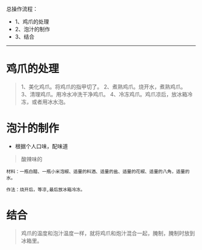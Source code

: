 总操作流程：
- 1、鸡爪的处理
- 2、泡汁的制作
- 3、结合

***

# 鸡爪的处理

> 1、美化鸡爪。将鸡爪的指甲切了。
> 2、煮熟鸡爪。烧开水，煮熟鸡爪。
> 3、清理鸡爪。用冷水冲洗干净鸡爪。
> 4、冷冻鸡爪。鸡爪凉后，放冰箱冷冻，或者用冰水泡。

# 泡汁的制作

- 根据个人口味，配味道

> 酸辣味的
```
材料：一瓶白醋、一瓶小米泡椒、适量的料酒、适量的盐、适量的花椒、适量的八角，适量的水。

作法：烧开后，等凉,最后放冰箱冷冻。
```

# 结合

> 鸡爪的温度和泡汁温度一样，就将鸡爪和炮汁混合一起，腌制，腌制时放到冰箱里。

